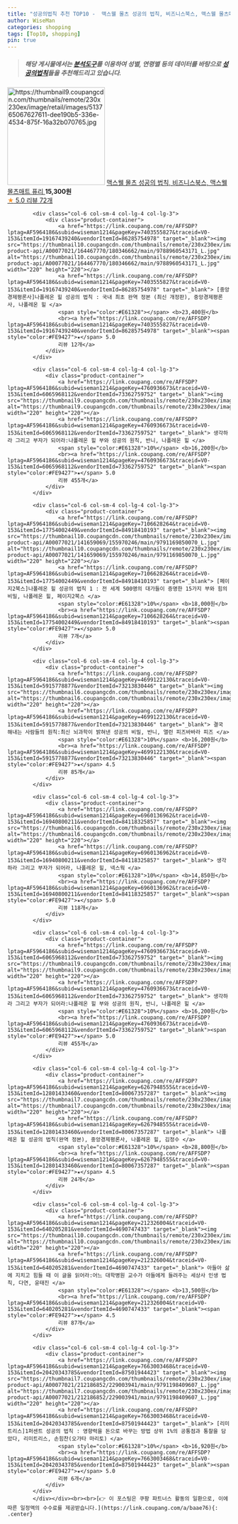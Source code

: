 ```yaml
---
title: "성공의법칙 추천 TOP10 -  맥스웰 몰츠 성공의 법칙, 비즈니스북스, 맥스웰 몰츠매트 퓨리 "
author: WiseMan
categories: shopping
tags: [Top10, shopping]
pin: true
---
```


> ##### 해당 게시물에서는 [**분석도구**](https://itemscout.io/)를 이용하여 **성별**, **연령별** 등의 데이터를 바탕으로 [**성공의법칙**](https://link.coupang.com/a/baae76)들을 추천해드리고 있습니다.
<div class="container"><div class="row">
            <div class="col-6 col-sm-4 col-lg-4 col-lg-3">
                <div class="product-container">
                    <a href="https://link.coupang.com/re/AFFSDP?lptag=AF5964186&subid=wiseman1214&pageKey=346978620&traceid=V0-153&itemId=1101444393&vendorItemId=5629531809" target="_blank"><img src="https://thumbnail9.coupangcdn.com/thumbnails/remote/230x230ex/image/retail/images/513765067627611-dee190b5-336e-4534-875f-16a32b070765.jpg" alt="https://thumbnail9.coupangcdn.com/thumbnails/remote/230x230ex/image/retail/images/513765067627611-dee190b5-336e-4534-875f-16a32b070765.jpg" width="220" height="220"></a>
                    <a href="https://link.coupang.com/re/AFFSDP?lptag=AF5964186&subid=wiseman1214&pageKey=346978620&traceid=V0-153&itemId=1101444393&vendorItemId=5629531809" target="_blank"> 맥스웰 몰츠 성공의 법칙, 비즈니스북스, 맥스웰 몰츠매트 퓨리 </a>
                    <span style="color:#E61328"></span> <b>15,300원</b>
                    <br><a href="https://link.coupang.com/re/AFFSDP?lptag=AF5964186&subid=wiseman1214&pageKey=346978620&traceid=V0-153&itemId=1101444393&vendorItemId=5629531809" target="_blank"><span style="color:#FE9427">★</span> 5.0
                    리뷰 72개</a>
                </div>
            </div>
            
            <div class="col-6 col-sm-4 col-lg-4 col-lg-3">
                <div class="product-container">
                    <a href="https://link.coupang.com/re/AFFSDP?lptag=AF5964186&subid=wiseman1214&pageKey=7403555827&traceid=V0-153&itemId=19167439240&vendorItemId=86285754978" target="_blank"><img src="https://thumbnail10.coupangcdn.com/thumbnails/remote/230x230ex/image/retail-product-api/A00077021/164467770/180346662/main/9788960543171_L.jpg" alt="https://thumbnail10.coupangcdn.com/thumbnails/remote/230x230ex/image/retail-product-api/A00077021/164467770/180346662/main/9788960543171_L.jpg" width="220" height="220"></a>
                    <a href="https://link.coupang.com/re/AFFSDP?lptag=AF5964186&subid=wiseman1214&pageKey=7403555827&traceid=V0-153&itemId=19167439240&vendorItemId=86285754978" target="_blank"> [중앙경제평론사]나폴레온 힐 성공의 법칙 : 국내 최초 완역 정본 (최신 개정판), 중앙경제평론사, 나폴레온 힐 </a>
                    <span style="color:#E61328"></span> <b>23,400원</b>
                    <br><a href="https://link.coupang.com/re/AFFSDP?lptag=AF5964186&subid=wiseman1214&pageKey=7403555827&traceid=V0-153&itemId=19167439240&vendorItemId=86285754978" target="_blank"><span style="color:#FE9427">★</span> 5.0
                    리뷰 12개</a>
                </div>
            </div>
            
            <div class="col-6 col-sm-4 col-lg-4 col-lg-3">
                <div class="product-container">
                    <a href="https://link.coupang.com/re/AFFSDP?lptag=AF5964186&subid=wiseman1214&pageKey=4760936673&traceid=V0-153&itemId=6065968112&vendorItemId=73362759752" target="_blank"><img src="https://thumbnail9.coupangcdn.com/thumbnails/remote/230x230ex/image/vendor_inventory/8f5e/7e79a397e2d8841f59d9d5fcee265296aeee6c0f71f24279bd4ececaa627.jpg" alt="https://thumbnail9.coupangcdn.com/thumbnails/remote/230x230ex/image/vendor_inventory/8f5e/7e79a397e2d8841f59d9d5fcee265296aeee6c0f71f24279bd4ececaa627.jpg" width="220" height="220"></a>
                    <a href="https://link.coupang.com/re/AFFSDP?lptag=AF5964186&subid=wiseman1214&pageKey=4760936673&traceid=V0-153&itemId=6065968112&vendorItemId=73362759752" target="_blank"> 생각하라 그리고 부자가 되어라:나폴레온 힐 부와 성공의 원칙, 반니, 나폴레온 힐 </a>
                    <span style="color:#E61328">10%</span> <b>16,200원</b>
                    <br><a href="https://link.coupang.com/re/AFFSDP?lptag=AF5964186&subid=wiseman1214&pageKey=4760936673&traceid=V0-153&itemId=6065968112&vendorItemId=73362759752" target="_blank"><span style="color:#FE9427">★</span> 5.0
                    리뷰 455개</a>
                </div>
            </div>
            
            <div class="col-6 col-sm-4 col-lg-4 col-lg-3">
                <div class="product-container">
                    <a href="https://link.coupang.com/re/AFFSDP?lptag=AF5964186&subid=wiseman1214&pageKey=7106628264&traceid=V0-153&itemId=17754002449&vendorItemId=84918410193" target="_blank"><img src="https://thumbnail10.coupangcdn.com/thumbnails/remote/230x230ex/image/retail-product-api/A00077021/141659069/155970246/main/9791169850070_L.jpg" alt="https://thumbnail10.coupangcdn.com/thumbnails/remote/230x230ex/image/retail-product-api/A00077021/141659069/155970246/main/9791169850070_L.jpg" width="220" height="220"></a>
                    <a href="https://link.coupang.com/re/AFFSDP?lptag=AF5964186&subid=wiseman1214&pageKey=7106628264&traceid=V0-153&itemId=17754002449&vendorItemId=84918410193" target="_blank"> [페이지2북스]나폴레온 힐 성공의 법칙 1 : 전 세계 500명의 대가들이 증명한 15가지 부와 힘의 비밀, 나폴레온 힐, 페이지2북스 </a>
                    <span style="color:#E61328">10%</span> <b>18,000원</b>
                    <br><a href="https://link.coupang.com/re/AFFSDP?lptag=AF5964186&subid=wiseman1214&pageKey=7106628264&traceid=V0-153&itemId=17754002449&vendorItemId=84918410193" target="_blank"><span style="color:#FE9427">★</span> 5.0
                    리뷰 7개</a>
                </div>
            </div>
            
            <div class="col-6 col-sm-4 col-lg-4 col-lg-3">
                <div class="product-container">
                    <a href="https://link.coupang.com/re/AFFSDP?lptag=AF5964186&subid=wiseman1214&pageKey=4699122130&traceid=V0-153&itemId=5915778877&vendorItemId=73213830446" target="_blank"><img src="https://thumbnail6.coupangcdn.com/thumbnails/remote/230x230ex/image/vendor_inventory/1977/b03962e3dba4e1abb46d294cc248603d91b973ddc81633ac49175d5ddffd.jpg" alt="https://thumbnail6.coupangcdn.com/thumbnails/remote/230x230ex/image/vendor_inventory/1977/b03962e3dba4e1abb46d294cc248603d91b973ddc81633ac49175d5ddffd.jpg" width="220" height="220"></a>
                    <a href="https://link.coupang.com/re/AFFSDP?lptag=AF5964186&subid=wiseman1214&pageKey=4699122130&traceid=V0-153&itemId=5915778877&vendorItemId=73213830446" target="_blank"> 결국 해내는 사람들의 원칙:최신 뇌과학이 밝혀낸 성공의 비밀, 반니, 앨런 피즈바바라 피즈 </a>
                    <span style="color:#E61328">10%</span> <b>16,200원</b>
                    <br><a href="https://link.coupang.com/re/AFFSDP?lptag=AF5964186&subid=wiseman1214&pageKey=4699122130&traceid=V0-153&itemId=5915778877&vendorItemId=73213830446" target="_blank"><span style="color:#FE9427">★</span> 4.5
                    리뷰 85개</a>
                </div>
            </div>
            
            <div class="col-6 col-sm-4 col-lg-4 col-lg-3">
                <div class="product-container">
                    <a href="https://link.coupang.com/re/AFFSDP?lptag=AF5964186&subid=wiseman1214&pageKey=6960136962&traceid=V0-153&itemId=16940800211&vendorItemId=84118325857" target="_blank"><img src="https://thumbnail6.coupangcdn.com/thumbnails/remote/230x230ex/image/vendor_inventory/9a23/bcc19df783eb55681df653c43c15455947a5ee648e8b938f1169e66f4d98.png" alt="https://thumbnail6.coupangcdn.com/thumbnails/remote/230x230ex/image/vendor_inventory/9a23/bcc19df783eb55681df653c43c15455947a5ee648e8b938f1169e66f4d98.png" width="220" height="220"></a>
                    <a href="https://link.coupang.com/re/AFFSDP?lptag=AF5964186&subid=wiseman1214&pageKey=6960136962&traceid=V0-153&itemId=16940800211&vendorItemId=84118325857" target="_blank"> 생각하라 그리고 부자가 되어라, 나폴레온 힐, 넥스웍 </a>
                    <span style="color:#E61328">10%</span> <b>14,850원</b>
                    <br><a href="https://link.coupang.com/re/AFFSDP?lptag=AF5964186&subid=wiseman1214&pageKey=6960136962&traceid=V0-153&itemId=16940800211&vendorItemId=84118325857" target="_blank"><span style="color:#FE9427">★</span> 5.0
                    리뷰 118개</a>
                </div>
            </div>
            
            <div class="col-6 col-sm-4 col-lg-4 col-lg-3">
                <div class="product-container">
                    <a href="https://link.coupang.com/re/AFFSDP?lptag=AF5964186&subid=wiseman1214&pageKey=4760936673&traceid=V0-153&itemId=6065968112&vendorItemId=73362759752" target="_blank"><img src="https://thumbnail9.coupangcdn.com/thumbnails/remote/230x230ex/image/vendor_inventory/8f5e/7e79a397e2d8841f59d9d5fcee265296aeee6c0f71f24279bd4ececaa627.jpg" alt="https://thumbnail9.coupangcdn.com/thumbnails/remote/230x230ex/image/vendor_inventory/8f5e/7e79a397e2d8841f59d9d5fcee265296aeee6c0f71f24279bd4ececaa627.jpg" width="220" height="220"></a>
                    <a href="https://link.coupang.com/re/AFFSDP?lptag=AF5964186&subid=wiseman1214&pageKey=4760936673&traceid=V0-153&itemId=6065968112&vendorItemId=73362759752" target="_blank"> 생각하라 그리고 부자가 되어라:나폴레온 힐 부와 성공의 원칙, 반니, 나폴레온 힐 </a>
                    <span style="color:#E61328">10%</span> <b>16,200원</b>
                    <br><a href="https://link.coupang.com/re/AFFSDP?lptag=AF5964186&subid=wiseman1214&pageKey=4760936673&traceid=V0-153&itemId=6065968112&vendorItemId=73362759752" target="_blank"><span style="color:#FE9427">★</span> 5.0
                    리뷰 455개</a>
                </div>
            </div>
            
            <div class="col-6 col-sm-4 col-lg-4 col-lg-3">
                <div class="product-container">
                    <a href="https://link.coupang.com/re/AFFSDP?lptag=AF5964186&subid=wiseman1214&pageKey=6267948555&traceid=V0-153&itemId=12801433460&vendorItemId=80067357287" target="_blank"><img src="https://thumbnail7.coupangcdn.com/thumbnails/remote/230x230ex/image/vendor_inventory/f421/18ff6215aec49a1e02648cb58601723da804adf884aad49bfa964021b2f1.jpg" alt="https://thumbnail7.coupangcdn.com/thumbnails/remote/230x230ex/image/vendor_inventory/f421/18ff6215aec49a1e02648cb58601723da804adf884aad49bfa964021b2f1.jpg" width="220" height="220"></a>
                    <a href="https://link.coupang.com/re/AFFSDP?lptag=AF5964186&subid=wiseman1214&pageKey=6267948555&traceid=V0-153&itemId=12801433460&vendorItemId=80067357287" target="_blank"> 나폴레온 힐 성공의 법칙(완역 정본), 중앙경제평론사, 나폴레온 힐, 김정수 </a>
                    <span style="color:#E61328">10%</span> <b>28,800원</b>
                    <br><a href="https://link.coupang.com/re/AFFSDP?lptag=AF5964186&subid=wiseman1214&pageKey=6267948555&traceid=V0-153&itemId=12801433460&vendorItemId=80067357287" target="_blank"><span style="color:#FE9427">★</span> 4.5
                    리뷰 24개</a>
                </div>
            </div>
            
            <div class="col-6 col-sm-4 col-lg-4 col-lg-3">
                <div class="product-container">
                    <a href="https://link.coupang.com/re/AFFSDP?lptag=AF5964186&subid=wiseman1214&pageKey=212326004&traceid=V0-153&itemId=640205281&vendorItemId=4690747433" target="_blank"><img src="https://thumbnail10.coupangcdn.com/thumbnails/remote/230x230ex/image/vendor_inventory/734a/d9a1dfbb9b1c4d6c12e2963dbb934fb7c1bb1fb31ff611c786cbc71aaada.jpg" alt="https://thumbnail10.coupangcdn.com/thumbnails/remote/230x230ex/image/vendor_inventory/734a/d9a1dfbb9b1c4d6c12e2963dbb934fb7c1bb1fb31ff611c786cbc71aaada.jpg" width="220" height="220"></a>
                    <a href="https://link.coupang.com/re/AFFSDP?lptag=AF5964186&subid=wiseman1214&pageKey=212326004&traceid=V0-153&itemId=640205281&vendorItemId=4690747433" target="_blank"> 아들아 삶에 지치고 힘들 때 이 글을 읽어라:어느 대학병원 교수가 아들에게 들려주는 세상사 인생 법칙, 다연, 윤태진 </a>
                    <span style="color:#E61328"></span> <b>13,500원</b>
                    <br><a href="https://link.coupang.com/re/AFFSDP?lptag=AF5964186&subid=wiseman1214&pageKey=212326004&traceid=V0-153&itemId=640205281&vendorItemId=4690747433" target="_blank"><span style="color:#FE9427">★</span> 4.5
                    리뷰 87개</a>
                </div>
            </div>
            
            <div class="col-6 col-sm-4 col-lg-4 col-lg-3">
                <div class="product-container">
                    <a href="https://link.coupang.com/re/AFFSDP?lptag=AF5964186&subid=wiseman1214&pageKey=7663003468&traceid=V0-153&itemId=20420343785&vendorItemId=87501944423" target="_blank"><img src="https://thumbnail7.coupangcdn.com/thumbnails/remote/230x230ex/image/retail-product-api/A00077021/212186852/229003941/main/9791198409607_L.jpg" alt="https://thumbnail7.coupangcdn.com/thumbnails/remote/230x230ex/image/retail-product-api/A00077021/212186852/229003941/main/9791198409607_L.jpg" width="220" height="220"></a>
                    <a href="https://link.coupang.com/re/AFFSDP?lptag=AF5964186&subid=wiseman1214&pageKey=7663003468&traceid=V0-153&itemId=20420343785&vendorItemId=87501944423" target="_blank"> [리미트리스]1퍼센트 성공의 법칙 : 영향력을 돈으로 바꾸는 방법 상위 1%의 공통점과 통찰을 담았다, 리미트리스, 손힘찬(오가타 마리토) </a>
                    <span style="color:#E61328">10%</span> <b>16,920원</b>
                    <br><a href="https://link.coupang.com/re/AFFSDP?lptag=AF5964186&subid=wiseman1214&pageKey=7663003468&traceid=V0-153&itemId=20420343785&vendorItemId=87501944423" target="_blank"><span style="color:#FE9427">★</span> 5.0
                    리뷰 6개</a>
                </div>
            </div>
            </div></div><br><br>[👉 이 포스팅은 쿠팡 파트너스 활동의 일환으로, 이에 따른 일정액의 수수료를 제공받습니다.](https://link.coupang.com/a/baae76){: .center}